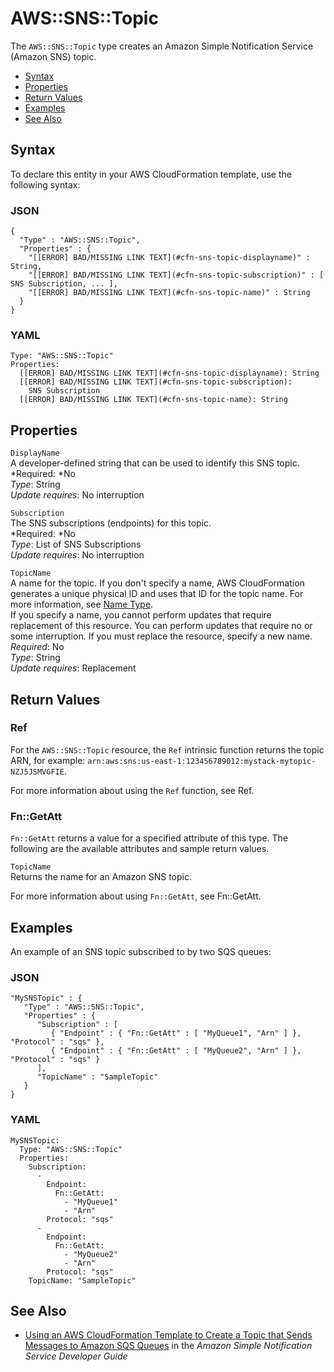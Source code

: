 # AWS::SNS::Topic<a name="aws-properties-sns-topic"></a>

The `AWS::SNS::Topic` type creates an Amazon Simple Notification Service \(Amazon SNS\) topic\.


+ [Syntax](#aws-resource-sns-topic-syntax)
+ [Properties](#w3ab2c21c10d985b9)
+ [Return Values](#w3ab2c21c10d985c11)
+ [Examples](#w3ab2c21c10d985c13)
+ [See Also](#w3ab2c21c10d985c15)

## Syntax<a name="aws-resource-sns-topic-syntax"></a>

To declare this entity in your AWS CloudFormation template, use the following syntax:

### JSON<a name="aws-resource-sns-topic-syntax.json"></a>

```
{
  "Type" : "AWS::SNS::Topic",
  "Properties" : {
    "[[ERROR] BAD/MISSING LINK TEXT](#cfn-sns-topic-displayname)" : String,
    "[[ERROR] BAD/MISSING LINK TEXT](#cfn-sns-topic-subscription)" : [ SNS Subscription, ... ],
    "[[ERROR] BAD/MISSING LINK TEXT](#cfn-sns-topic-name)" : String
  }
}
```

### YAML<a name="aws-resource-sns-topic-syntax.yaml"></a>

```
Type: "AWS::SNS::Topic"
Properties: 
  [[ERROR] BAD/MISSING LINK TEXT](#cfn-sns-topic-displayname): String
  [[ERROR] BAD/MISSING LINK TEXT](#cfn-sns-topic-subscription):
    SNS Subscription
  [[ERROR] BAD/MISSING LINK TEXT](#cfn-sns-topic-name): String
```

## Properties<a name="w3ab2c21c10d985b9"></a>

`DisplayName`  
A developer\-defined string that can be used to identify this SNS topic\.  
*Required: *No  
*Type*: String  
*Update requires*: No interruption

`Subscription`  
The SNS subscriptions \(endpoints\) for this topic\.  
*Required: *No  
*Type*: List of SNS Subscriptions  
*Update requires*: No interruption

`TopicName`  
A name for the topic\. If you don't specify a name, AWS CloudFormation generates a unique physical ID and uses that ID for the topic name\. For more information, see [Name Type](aws-properties-name.md)\.  
If you specify a name, you cannot perform updates that require replacement of this resource\. You can perform updates that require no or some interruption\. If you must replace the resource, specify a new name\.
*Required*: No  
*Type*: String  
*Update requires*: Replacement

## Return Values<a name="w3ab2c21c10d985c11"></a>

### Ref<a name="w3ab2c21c10d985c11b2"></a>

For the `AWS::SNS::Topic` resource, the `Ref` intrinsic function returns the topic ARN, for example: `arn:aws:sns:us-east-1:123456789012:mystack-mytopic-NZJ5JSMVGFIE`\.

For more information about using the `Ref` function, see Ref\.

### Fn::GetAtt<a name="w3ab2c21c10d985c11b4"></a>

`Fn::GetAtt` returns a value for a specified attribute of this type\. The following are the available attributes and sample return values\.

`TopicName`  
Returns the name for an Amazon SNS topic\.

For more information about using `Fn::GetAtt`, see Fn::GetAtt\.

## Examples<a name="w3ab2c21c10d985c13"></a>

An example of an SNS topic subscribed to by two SQS queues:

### JSON<a name="aws-resource-sns-topic-example.json"></a>

```
"MySNSTopic" : {
   "Type" : "AWS::SNS::Topic",
   "Properties" : {
      "Subscription" : [
         { "Endpoint" : { "Fn::GetAtt" : [ "MyQueue1", "Arn" ] }, "Protocol" : "sqs" },
         { "Endpoint" : { "Fn::GetAtt" : [ "MyQueue2", "Arn" ] }, "Protocol" : "sqs" }
      ],
      "TopicName" : "SampleTopic"
   }
}
```

### YAML<a name="aws-resource-sns-topic-example.yaml"></a>

```
MySNSTopic: 
  Type: "AWS::SNS::Topic"
  Properties: 
    Subscription: 
      - 
        Endpoint: 
          Fn::GetAtt: 
            - "MyQueue1"
            - "Arn"
        Protocol: "sqs"
      - 
        Endpoint: 
          Fn::GetAtt: 
            - "MyQueue2"
            - "Arn"
        Protocol: "sqs"
    TopicName: "SampleTopic"
```

## See Also<a name="w3ab2c21c10d985c15"></a>

+ [Using an AWS CloudFormation Template to Create a Topic that Sends Messages to Amazon SQS Queues](http://docs.aws.amazon.com/sns/latest/dg/SendMessageToSQS.cloudformation.html) in the *Amazon Simple Notification Service Developer Guide*